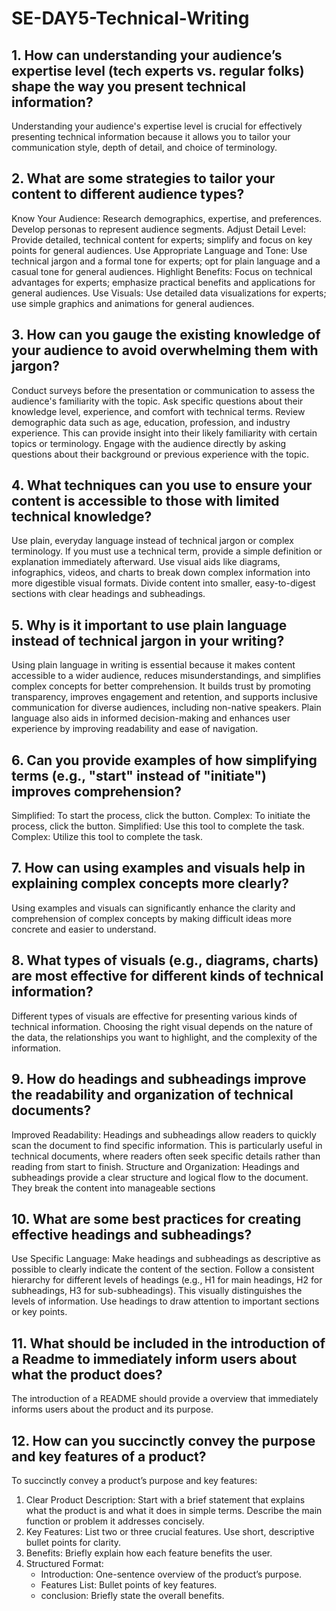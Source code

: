 # SE-DAY5-Technical-Writing
## 1. How can understanding your audience’s expertise level (tech experts vs. regular folks) shape the way you present technical information?
Understanding your audience's expertise level is crucial for effectively presenting technical information because it allows you to tailor your communication style, depth of detail, and choice of terminology.

## 2. What are some strategies to tailor your content to different audience types?
Know Your Audience: Research demographics, expertise, and preferences. Develop personas to represent audience segments.
Adjust Detail Level: Provide detailed, technical content for experts; simplify and focus on key points for general audiences.
Use Appropriate Language and Tone: Use technical jargon and a formal tone for experts; opt for plain language and a casual tone for general audiences.
Highlight Benefits: Focus on technical advantages for experts; emphasize practical benefits and applications for general audiences.
Use Visuals: Use detailed data visualizations for experts; use simple graphics and animations for general audiences.

## 3. How can you gauge the existing knowledge of your audience to avoid overwhelming them with jargon?
Conduct surveys before the presentation or communication to assess the audience's familiarity with the topic. Ask specific questions about their knowledge level, experience, and comfort with technical terms.
Review demographic data such as age, education, profession, and industry experience. This can provide insight into their likely familiarity with certain topics or terminology.
Engage with the audience directly by asking questions about their background or previous experience with the topic.

## 4. What techniques can you use to ensure your content is accessible to those with limited technical knowledge?
Use plain, everyday language instead of technical jargon or complex terminology. If you must use a technical term, provide a simple definition or explanation immediately afterward.
Use visual aids like diagrams, infographics, videos, and charts to break down complex information into more digestible visual formats. 
Divide content into smaller, easy-to-digest sections with clear headings and subheadings. 

## 5. Why is it important to use plain language instead of technical jargon in your writing?
Using plain language in writing is essential because it makes content accessible to a wider audience, reduces misunderstandings, and simplifies complex concepts for better comprehension. It builds trust by promoting transparency, improves engagement and retention, and supports inclusive communication for diverse audiences, including non-native speakers. Plain language also aids in informed decision-making and enhances user experience by improving readability and ease of navigation.

## 6. Can you provide examples of how simplifying terms (e.g., "start" instead of "initiate") improves comprehension?
Simplified: To start the process, click the button.
Complex: To initiate the process, click the button.
Simplified: Use this tool to complete the task.
Complex: Utilize this tool to complete the task.

## 7. How can using examples and visuals help in explaining complex concepts more clearly?
Using examples and visuals can significantly enhance the clarity and comprehension of complex concepts by making  difficult ideas more concrete and easier to understand.

## 8. What types of visuals (e.g., diagrams, charts) are most effective for different kinds of technical information?
Different types of visuals are effective for presenting various kinds of technical information. Choosing the right visual depends on the nature of the data, the relationships you want to highlight, and the complexity of the information. 

## 9. How do headings and subheadings improve the readability and organization of technical documents?
Improved Readability: Headings and subheadings allow readers to quickly scan the document to find specific information. This is particularly useful in technical documents, where readers often seek specific details rather than reading from start to finish.
Structure and Organization: Headings and subheadings provide a clear structure and logical flow to the document. They break the content into manageable sections

## 10. What are some best practices for creating effective headings and subheadings?
Use Specific Language: Make headings and subheadings as descriptive as possible to clearly indicate the content of the section.
Follow a consistent hierarchy for different levels of headings (e.g., H1 for main headings, H2 for subheadings, H3 for sub-subheadings). This visually distinguishes the levels of information.
Use headings to draw attention to important sections or key points. 
## 11. What should be included in the introduction of a Readme to immediately inform users about what the product does?
The introduction of a README should provide a overview that immediately informs users about the product and its purpose.
## 12. How can you succinctly convey the purpose and key features of a product?
To succinctly convey a product’s purpose and key features:

1. Clear Product Description: Start with a brief statement that explains what the product is and what it does in simple terms. Describe the main function or problem it addresses concisely.
2. Key Features: List two or three crucial features. Use short, descriptive bullet points for clarity.
3. Benefits: Briefly explain how each feature benefits the user.
4. Structured Format:
   - Introduction: One-sentence overview of the product’s purpose.
   - Features List: Bullet points of key features.
   - conclusion: Briefly state the overall benefits.
